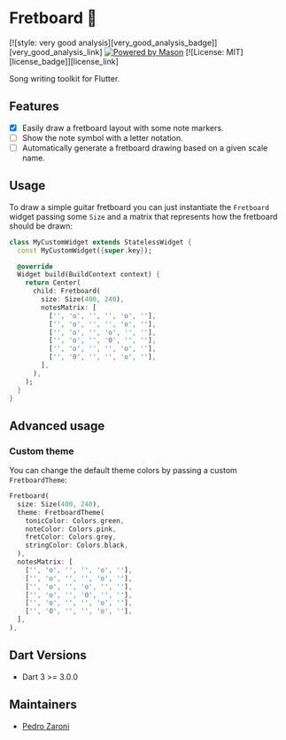 # Fretboard 🎸

[![style: very good analysis][very_good_analysis_badge]][very_good_analysis_link]
[![Powered by Mason](https://img.shields.io/endpoint?url=https%3A%2F%2Ftinyurl.com%2Fmason-badge)](https://github.com/felangel/mason)
[![License: MIT][license_badge]][license_link]

Song writing toolkit for Flutter.

## Features

* [x] Easily draw a fretboard layout with some note markers.
* [ ] Show the note symbol with a letter notation.
* [ ] Automatically generate a fretboard drawing based on a given scale name.

## Usage

To draw a simple guitar fretboard you can just instantiate the `Fretboard` widget passing some `Size` and a matrix that represents how the fretboard should be drawn:

```dart
class MyCustomWidget extends StatelessWidget {
  const MyCustomWidget({super.key});

  @override
  Widget build(BuildContext context) {
    return Center(
      child: Fretboard(
        size: Size(400, 240),
        notesMatrix: [
          ['', 'o', '', '', 'o', ''],
          ['', 'o', '', '', 'o', ''],
          ['', 'o', '', 'o', '', ''],
          ['', 'o', '', '0', '', ''],
          ['', 'o', '', '', 'o', ''],
          ['', '0', '', '', 'o', ''],
        ],
      ),
    );
  }
}
```

## Advanced usage

### Custom theme

You can change the default theme colors by passing a custom `FretboardTheme`:

```dart
Fretboard(
  size: Size(400, 240),
  theme: FretboardTheme(
    tonicColor: Colors.green,
    noteColor: Colors.pink,
    fretColor: Colors.grey,
    stringColor: Colors.black,
  ),
  notesMatrix: [
    ['', 'o', '', '', 'o', ''],
    ['', 'o', '', '', 'o', ''],
    ['', 'o', '', 'o', '', ''],
    ['', 'o', '', '0', '', ''],
    ['', 'o', '', '', 'o', ''],
    ['', '0', '', '', 'o', ''],
  ],
),
```

## Dart Versions

* Dart 3 >= 3.0.0

## Maintainers

* [Pedro Zaroni](https://github.com/mugbug)
